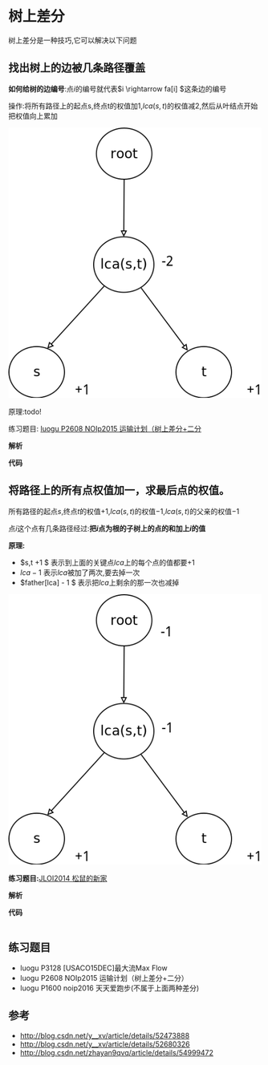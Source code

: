 # 树上差分

树上差分是一种技巧,它可以解决以下问题


## 找出树上的边被几条路径覆盖

**如何给树的边编号**:点$i$的编号就代表$i \rightarrow fa[i] $这条边的编号

操作:将所有路径上的起点s,终点t的权值加1,$lca(s,t)$的权值减2,然后从叶结点开始把权值向上累加

![1](./树上差分1.png)

原理:todo!

练习题目: [luogu P2608 NOIp2015 运输计划（树上差分+二分](https://www.luogu.org/problemnew/show/P2680)

**解析**

**代码**

## 将路径上的所有点权值加一，求最后点的权值。

所有路径的起点$s$,终点$t$的权值$+1$,$lca(s,t)$的权值$-1$,$lca(s,t)$的父亲的权值$-1$

点$i$这个点有几条路径经过:**把$i$点为根的子树上的点的和加上$i$的值**

**原理:**

 - $s,t +1 $ 表示到上面的关键点$lca$上的每个点的值都要$+1$
 - $lca -1$ 表示$lca$被加了两次,要去掉一次
 - $father[lca] - 1 $ 表示把$lca$上剩余的那一次也减掉

![2](./树上差分2.png)

**练习题目:**[JLOI2014 松鼠的新家]( https://www.luogu.org/problemnew/show/P3258)

**解析**

**代码**

```c
```

## 练习题目

 - luogu P3128 [USACO15DEC]最大流Max Flow
 - luogu P2608 NOIp2015 运输计划（树上差分+二分）
 - luogu P1600 noip2016 天天爱跑步(不属于上面两种差分)

## 参考

 - http://blog.csdn.net/y__xv/article/details/52473888
 - http://blog.csdn.net/y__xv/article/details/52680326
 - http://blog.csdn.net/zhayan9qvq/article/details/54999472
